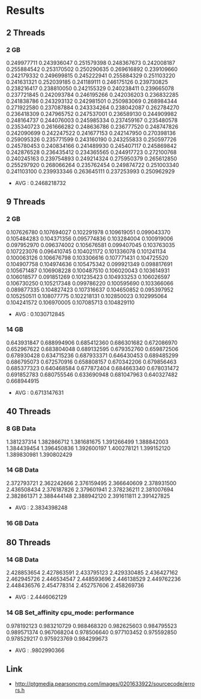 

# Results

## 2 Threads

### 2 GB
0.249977711
0.243936047
0.251579398
0.248367673
0.242008187
0.255884542
0.253170502
0.250290635
0.269616892
0.239109660
0.242179332
0.249699815
0.245222941
0.255884329
0.251103220
0.241631321
0.252039185
0.241189111
0.246175126
0.239730825
0.238216417
0.238810050
0.242155329
0.240238411
0.239665078
0.237721845
0.242093784
0.246195266
0.242036203
0.236832285
0.241838786
0.243293132
0.242981501
0.250983069
0.268984344
0.271922580
0.237087884
0.243334264
0.238042087
0.262784270
0.236418309
0.247965752
0.247537001
0.236589130
0.244909982
0.248164737
0.244076003
0.245985334
0.237459167
0.235480578
0.235340723
0.261666282
0.248636786
0.236777520
0.248747826
0.242090699
0.242247522
0.241677153
0.242147950
0.270398136
0.259095326
0.235771599
0.243160190
0.243255833
0.250597726
0.245780453
0.240834166
0.241489930
0.245407117
0.245869842
0.242876528
0.236435412
0.234365565
0.244917723
0.272100768
0.240245163
0.239754893
0.249214324
0.275950379
0.265612850
0.255297920
0.268066264
0.235762454
0.249874722
0.251003340
0.241103100
0.239933346
0.263645111
0.237253993
0.250962929

* AVG : 0.2468218732


## 9 Threads

### 2 GB

0.107626780
0.107694027
0.102291978
0.109619051
0.099043370
0.105484283
0.104371356
0.095774836
0.103284004
0.100919006
0.097952970
0.096374002
0.105676581
0.099407045
0.103763035
0.107223076
0.096410745
0.104021172
0.101336078
0.101241134
0.100063126
0.106676798
0.103306616
0.107771431
0.104725520
0.104907758
0.104974636
0.105475342
0.099921349
0.098817691
0.105671487
0.106908228
0.100487510
0.106020043
0.103614931
0.106018577
0.091851269
0.101235423
0.104933253
0.106026597
0.106730250
0.105217348
0.099786220
0.100595690
0.103366066
0.089877335
0.104827423
0.107316637
0.104650852
0.095397952
0.105250511
0.108077775
0.102218131
0.102850023
0.102995064
0.104241572
0.106970005
0.107085713
0.104829110

* AVG : 0.1030712845

### 14 GB

0.643931847
0.688994906
0.685412360
0.686301682
0.672086970
0.652967622
0.683804048
0.689132595
0.679352760
0.659872506
0.678930428
0.634715236
0.687933371
0.646430453
0.689485299
0.686795073
0.672570916
0.658808157
0.670342206
0.679856463
0.685377323
0.640468584
0.677872404
0.684663340
0.678031472
0.691852783
0.680755546
0.633690948
0.681047963
0.640327482
0.668944915


* AVG : 0.6713147631

## 40 Threads

### 8 GB Data

1.381237314
1.382866712
1.381681675
1.391266499
1.388842003
1.384439454
1.396450836
1.392600197
1.400278121
1.399152120
1.389830981
1.390802429

### 14 GB Data

2.372793721
2.362242666
2.376159495
2.366640609
2.378931500
2.436508434
2.376187826
2.379601941
2.378236211
2.381007694
2.382861371
2.388444148
2.388942120
2.391611811
2.391427825

* AVG : 2.3834398248

### 16 GB Data


## 80 Threads

### 14 GB Data

2.428853654
2.427863591
2.433795123
2.429330485
2.436427162
2.462945726
2.446534547
2.448593696
2.446138529
2.449762236
2.448436576
2.454778314
2.452757606
2.458269736

* AVG : 2.4446062129

### 14 GB Set_affinity cpu_mode: performance

0.978192123
0.983210729
0.988468320
0.982625603
0.984795523
0.989571374
0.967068204
0.978506640
0.977103452
0.975592850
0.978529217
0.975923769
0.984299673

* AVG : .9802990366





## Link
* http://ptgmedia.pearsoncmg.com/images/0201633922/sourcecode/errors.h


